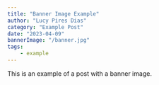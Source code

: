 ```yaml
---
title: "Banner Image Example"
author: "Lucy Pires Dias"
category: "Example Post"
date: "2023-04-09"
bannerImage: "/banner.jpg"
tags:
    - example
---
```


This is an example of a post with a banner image.


